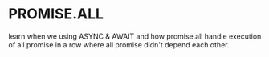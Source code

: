 # PROMISE.ALL
learn when we using ASYNC &amp; AWAIT and how promise.all handle execution of all promise in a row where all promise didn't depend each other.
